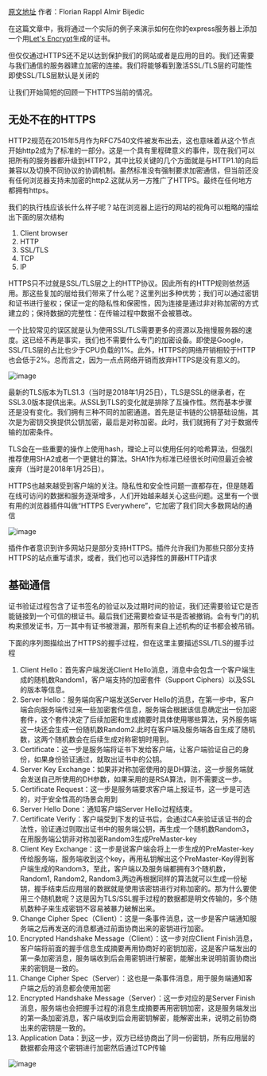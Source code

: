 [原文地址](https://www.sitepoint.com/how-to-use-ssltls-with-node-js/)
作者：Florian Rappl Almir Bijedic

在这篇文章中，我将通过一个实际的例子来演示如何在你的express服务器上添加一个用[Let's Encrypt](https://letsencrypt.org/)生成的证书。

但仅仅通过HTTPS还不足以达到保护我们的网站或者是应用的目的。我们还需要与我们通信的服务器建立加密的连接。我们将能够看到激活SSL/TLS层的可能性即使SSL/TLS层默认是关闭的

让我们开始简短的回顾一下HTTPS当前的情况。

## 无处不在的HTTPS

HTTP2规范在2015年5月作为RFC7540文件被发布出去，这也意味着从这个节点开始http2成为了标准的一部分。这是一个具有里程碑意义的事件，现在我们可以把所有的服务器都升级到HTTP2，其中比较关键的几个方面就是与HTTP1.1的向后兼容以及切换不同协议的协调机制。虽然标准没有强制要求加密通信，但当前还没有任何浏览器支持未加密的http2.这就从另一方推广了HTTPS。最终在任何地方都拥有https。

我们的执行栈应该长什么样子呢？站在浏览器上运行的网站的视角可以粗略的描绘出下面的层次结构

1. Client browser
2. HTTP
3. SSL/TLS
4. TCP
5. IP

HTTPS只不过就是SSL/TLS层之上的HTTP协议。因此所有的HTTP规则依然适用。那这些复加的层给我们带来了什么呢？这里列出多种优势；我们可以通过密钥和证书进行鉴权；保证一定的隐私性和保密性，因为连接是通过非对称加密的方式建立的；保持数据的完整性：在传输过程中数据不会被篡改。

一个比较常见的误区就是认为使用SSL/TLS需要更多的资源以及拖慢服务器的速度。这已经不再是事实，我们也不需要什么专门的加密设备。即使是Google，SSL/TLS层的占比也少于CPU负载的1%。此外，HTTPS的网络开销相较于HTTP也会低于2%。总而言之，因为一点点网络开销而放弃HTTPS是没有意义的。

![image](http://img.souche.com/f2e/02bb3226cfb25a6eee73f2cad428a9f5.png)

最新的TLS版本为TLS1.3（当时是2018年1月25日），TLS是SSL的继承者，在SSL3.0版本提供出来。从SSL到TLS的变化就是排除了互操作性。然而基本步骤还是没有变化。我们拥有三种不同的加密通道。首先是证书链的公钥基础设施，其次是为密钥交换提供公钥加密，最后是对称加密。此时，我们就拥有了对于数据传输的加密条件。

TLS会在一些重要的操作上使用hash，理论上可以使用任何的哈希算法，但强烈推荐使用SHA2或者一个更健壮的算法。SHA1作为标准已经很长时间但最近会被废弃（当时是2018年1月25日）。

HTTPS也越来越受到客户端的关注。隐私性和安全性问题一直都存在，但是随着在线可访问的数据和服务逐渐增多，人们开始越来越关心这些问题。这里有一个很有用的浏览器插件叫做“HTTPS Everywhere”，它加密了我们同大多数网站的通信

![image](http://img.souche.com/f2e/8c5d14ab5042a4ddd32e1bf25ac488df.png)

插件作者意识到许多网站只是部分支持HTTPS。插件允许我们为那些只部分支持HTTPS的站点重写请求，或者，我们也可以选择性的屏蔽HTTP请求

## 基础通信
证书验证过程包含了证书签名的验证以及过期时间的验证，我们还需要验证它是否能链接到一个可信的根证书。最后我们还需要检查证书是否被撤销。会有专门的机构来颁发证书，万一其中有证书被泄漏，那所有来自上述机构的证书都会被吊销。

下面的序列图描绘出了HTTPS的握手过程，但在这里主要描述SSL/TLS的握手过程

1. Client Hello：首先客户端发送Client Hello消息，消息中会包含一个客户端生成的随机数Random1，客户端支持的加密套件（Support Ciphers）以及SSL的版本等信息。
2. Server Hello：服务端向客户端发送Server Hello的消息，在第一步中，客户端会向服务端传过来一些加密套件信息，服务端会根据该信息确定出一份加密套件，这个套件决定了后续加密和生成摘要时具体使用哪些算法，另外服务端这一块还会生成一份随机数Random2.此时在客户端及服务端各自生成了随机数，这两个随机数会在后续生成对称密钥时用到。
3. Certificate：这一步是服务端将证书下发给客户端，让客户端验证自己的身份，如果身份验证通过，就取出证书中的公钥。
4. Server Key Exchange：如果非对称加密使用的是DH算法，这一步服务端就会发送自己所使用的DH参数，如果采用的是RSA算法，则不需要这一步。
5. Certificate Request：这一步是服务端要求客户端上报证书，这一步是可选的，对于安全性高的场景会用到
6. Server Hello Done：通知客户端Server Hello过程结束。
7. Certificate Verify：客户端受到下发的证书后，会通过CA来验证该证书的合法性，验证通过则取出证书中的服务端公钥，再生成一个随机数Random3，在用服务端公钥非对称加密Random3生成PreMaster-key
8. Client Key Exchange：这一步是说客户端会将上一步生成的PreMaster-key传给服务端，服务端收到这个key，再用私钥解出这个PreMaster-Key得到客户端生成的Random3，至此，客户端以及服务端都拥有3个随机数，Random1, Random2, Random3,两边再根据同样的算法就可以生成一份秘钥，握手结束后应用层的数据就是使用该密钥进行对称加密的。那为什么要使用三个随机数呢？这是因为TLS/SSL握手过程的数据都是明文传输的，多个随机数种子来生成密钥不容易被暴力破解出来。
9. Change Cipher Spec（Client）：这是一条事件消息，这一步是客户端通知服务端之后再发送的消息都通过前面协商出来的密钥进行加密。
10. Encrypted Handshake Message（Client）：这一步对应Client Finish消息，客户端将前面的握手信息生成摘要再用协商好的密钥加密，这是客户端发出的第一条加密消息，服务端收到后会用密钥进行解密，能解出来说明前面协商出来的密钥是一致的。
11. Change Cipher Spec（Server）：这也是一条事件消息，用于服务端通知客户端之后的消息都会使用加密
12. Encrypted Handshake Message（Server）：这一步对应的是Server Finish消息，服务端也会把握手过程的消息生成摘要再用密钥加密，这是服务端发出的第一条加密消息，客户端收到后会用密钥解密，能解密出来，说明之前协商出来的密钥是一致的。
13. Application Data：到这一步，双方已经协商出了同一份密钥，所有应用层的数据都会用这个密钥进行加密然后通过TCP传输

![image](http://img.souche.com/f2e/c33fcde8393bcf700fa76115527589a7.png)

